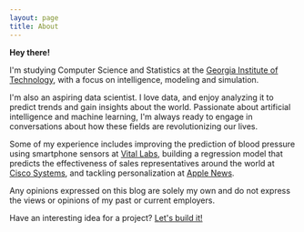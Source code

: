 ```yaml
---
layout: page
title: About
---
```


**Hey there!**

I'm studying Computer Science and Statistics at the [Georgia Institute of Technology](http://www.gatech.edu), with a focus on intelligence, modeling and simulation.

I'm also an aspiring data scientist. I love data, and enjoy analyzing it to predict trends and gain insights about the world. Passionate about artificial intelligence and machine learning, I'm always ready to engage in conversations about how these fields are revolutionizing our lives.

Some of my experience includes improving the prediction of blood pressure using smartphone sensors at [Vital Labs](https://www.linkedin.com/company-beta/6466164/), building a regression model that predicts the effectiveness of sales representatives around the world at [Cisco Systems](http://www.cisco.com), and tackling personalization at [Apple News](https://www.apple.com/news/).

Any opinions expressed on this blog are solely my own and do not express the views or opinions of my past or current employers.

<p class="message">
  Have an interesting idea for a project? <a href='mailto:hello@sudeep.co'>Let's build it!</a>
</p>
